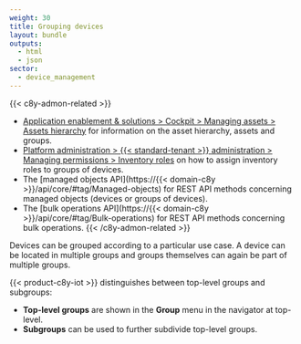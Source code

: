```yaml
---
weight: 30
title: Grouping devices
layout: bundle
outputs:
  - html
  - json
sector:
  - device_management
---
```


{{< c8y-admon-related >}}
* [Application enablement & solutions > Cockpit > Managing assets > Assets hierarchy](/cockpit/managing-assets/#asset-hierarchy) for information on the asset hierarchy, assets and groups.
* [Platform administration > {{< standard-tenant >}} administration > Managing permissions > Inventory roles](/standard-tenant/managing-permissions/#inventory-roles) on how to assign inventory roles to groups of devices.
* The [managed objects API](https://{{< domain-c8y >}}/api/core/#tag/Managed-objects) for REST API methods concerning managed objects (devices or groups of devices).
* The [bulk operations API](https://{{< domain-c8y >}}/api/core/#tag/Bulk-operations) for REST API methods concerning bulk operations.
{{< /c8y-admon-related >}}

Devices can be grouped according to a particular use case. A device can be located in multiple groups and groups themselves can again be part of multiple groups.

{{< product-c8y-iot >}} distinguishes between top-level groups and subgroups:

* **Top-level groups** are shown in the **Group** menu in the navigator at top-level.
* **Subgroups** can be used to further subdivide top-level groups.
